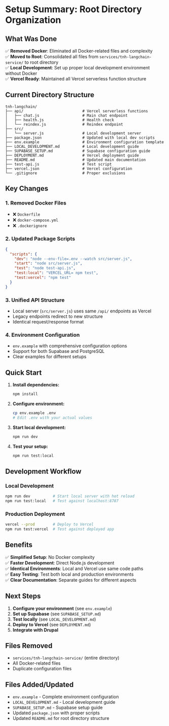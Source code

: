 # Setup Summary: Root Directory Organization

## What Was Done

✅ **Removed Docker**: Eliminated all Docker-related files and complexity  
✅ **Moved to Root**: Consolidated all files from `services/tnh-langchain-service/` to root directory  
✅ **Local Development**: Set up proper local development environment without Docker  
✅ **Vercel Ready**: Maintained all Vercel serverless function structure  

## Current Directory Structure

```
tnh-langchain/
├── api/                          # Vercel serverless functions
│   ├── chat.js                   # Main chat endpoint
│   ├── health.js                 # Health check
│   └── reindex.js                # Reindex endpoint
├── src/
│   └── server.js                 # Local development server
├── package.json                  # Updated with local dev scripts
├── env.example                   # Environment configuration template
├── LOCAL_DEVELOPMENT.md          # Local development guide
├── SUPABASE_SETUP.md             # Supabase configuration guide
├── DEPLOYMENT.md                 # Vercel deployment guide
├── README.md                     # Updated main documentation
├── test-api.js                   # Test script
├── vercel.json                   # Vercel configuration
└── .gitignore                    # Proper exclusions
```

## Key Changes

### 1. **Removed Docker Files**
- ❌ `Dockerfile`
- ❌ `docker-compose.yml`
- ❌ `.dockerignore`

### 2. **Updated Package Scripts**
```json
{
  "scripts": {
    "dev": "node --env-file=.env --watch src/server.js",
    "start": "node src/server.js",
    "test": "node test-api.js",
    "test:local": "VERCEL_URL= npm test",
    "test:vercel": "npm test"
  }
}
```

### 3. **Unified API Structure**
- Local server (`src/server.js`) uses same `/api/` endpoints as Vercel
- Legacy endpoints redirect to new structure
- Identical request/response format

### 4. **Environment Configuration**
- `env.example` with comprehensive configuration options
- Support for both Supabase and PostgreSQL
- Clear examples for different setups

## Quick Start

1. **Install dependencies:**
   ```bash
   npm install
   ```

2. **Configure environment:**
   ```bash
   cp env.example .env
   # Edit .env with your actual values
   ```

3. **Start local development:**
   ```bash
   npm run dev
   ```

4. **Test your setup:**
   ```bash
   npm run test:local
   ```

## Development Workflow

### Local Development
```bash
npm run dev          # Start local server with hot reload
npm run test:local   # Test against localhost:8787
```

### Production Deployment
```bash
vercel --prod        # Deploy to Vercel
npm run test:vercel  # Test against deployed app
```

## Benefits

✅ **Simplified Setup**: No Docker complexity  
✅ **Faster Development**: Direct Node.js development  
✅ **Identical Environments**: Local and Vercel use same code paths  
✅ **Easy Testing**: Test both local and production environments  
✅ **Clear Documentation**: Separate guides for different aspects  

## Next Steps

1. **Configure your environment** (see `env.example`)
2. **Set up Supabase** (see `SUPABASE_SETUP.md`)
3. **Test locally** (see `LOCAL_DEVELOPMENT.md`)
4. **Deploy to Vercel** (see `DEPLOYMENT.md`)
5. **Integrate with Drupal**

## Files Removed

- `services/tnh-langchain-service/` (entire directory)
- All Docker-related files
- Duplicate configuration files

## Files Added/Updated

- `env.example` - Complete environment configuration
- `LOCAL_DEVELOPMENT.md` - Local development guide
- `SUPABASE_SETUP.md` - Supabase setup guide
- Updated `package.json` with proper scripts
- Updated `README.md` for root directory structure
